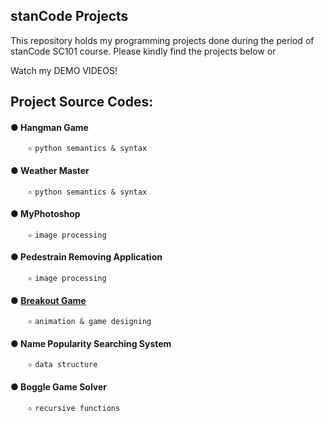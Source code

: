 ## stanCode Projects
This repository holds my programming projects done during the period of stanCode SC101 course.
Please kindly find the projects below or

Watch my DEMO VIDEOS!

## Project Source Codes:
#### ● Hangman Game
        ৹ python semantics & syntax
#### ● Weather Master
        ৹ python semantics & syntax
#### ● MyPhotoshop
        ৹ image processing
#### ● Pedestrain Removing Application
        ৹ image processing
#### ● [Breakout Game](https://github.com/leticiawu/MystanCodeProjects/blob/main/SC101_A2/breakout.py)
        ৹ animation & game designing
#### ● Name Popularity Searching System
        ৹ data structure
#### ● Boggle Game Solver
        ৹ recursive functions

